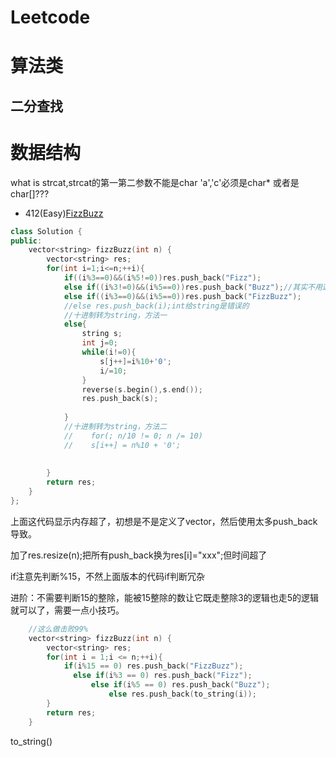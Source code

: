 # Leetcode
# 算法类
## 二分查找

# 数据结构
what is strcat,strcat的第一第二参数不能是char 'a','c'必须是char* 或者是char[]???

- 412(Easy)[FizzBuzz](https://leetcode-cn.com/problems/fizz-buzz/)
```c++
class Solution {
public:
    vector<string> fizzBuzz(int n) {
        vector<string> res;
        for(int i=1;i<=n;++i){
            if((i%3==0)&&(i%5!=0))res.push_back("Fizz");
            else if((i%3!=0)&&(i%5==0))res.push_back("Buzz");//其实不用这么复杂判断，看下面版本精简if判断
            else if((i%3==0)&&(i%5==0))res.push_back("FizzBuzz");
            //else res.push_back(i);int给string是错误的
            //十进制转为string，方法一
            else{
                string s;
                int j=0;
                while(i!=0){
                    s[j++]=i%10+'0';
                    i/=10;
                }
                reverse(s.begin(),s.end());
                res.push_back(s);
                
            }
            //十进制转为string，方法二
            //    for(; n/10 != 0; n /= 10)
            //    s[i++] = n%10 + '0';
            
            
        }
        return res;
    }
};
```
上面这代码显示内存超了，初想是不是定义了vector，然后使用太多push_back导致。

加了res.resize(n);把所有push_back换为res[i]="xxx";但时间超了

if注意先判断%15，不然上面版本的代码if判断冗杂

进阶：不需要判断15的整除，能被15整除的数让它既走整除3的逻辑也走5的逻辑就可以了，需要一点小技巧。
```c++
    //这么做击败99%
    vector<string> fizzBuzz(int n) {
        vector<string> res;
        for(int i = 1;i <= n;++i){
            if(i%15 == 0) res.push_back("FizzBuzz");
              else if(i%3 == 0) res.push_back("Fizz");
                  else if(i%5 == 0) res.push_back("Buzz");
                      else res.push_back(to_string(i));
        }
        return res;
    }
```
to_string()
